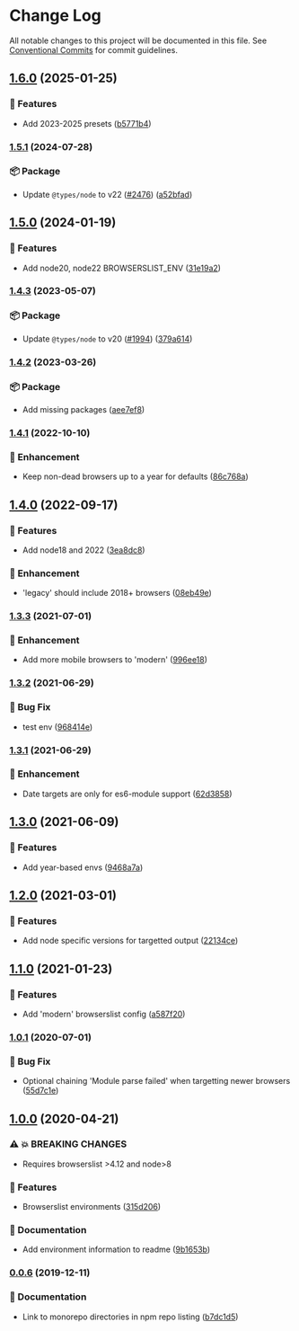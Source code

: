 # Change Log

All notable changes to this project will be documented in this file.
See [Conventional Commits](https://conventionalcommits.org) for commit guidelines.

## [1.6.0](https://github.com/ntucker/anansi/compare/@anansi/browserslist-config@1.5.1...@anansi/browserslist-config@1.6.0) (2025-01-25)

### 🚀 Features

* Add 2023-2025 presets ([b5771b4](https://github.com/ntucker/anansi/commit/b5771b4d91db5a3c32238ee6c8192a2d197b611b))

### [1.5.1](https://github.com/ntucker/anansi/compare/@anansi/browserslist-config@1.5.0...@anansi/browserslist-config@1.5.1) (2024-07-28)

### 📦 Package

* Update `@types/node` to v22 ([#2476](https://github.com/ntucker/anansi/issues/2476)) ([a52bfad](https://github.com/ntucker/anansi/commit/a52bfad6714d94e3b4ef327ac072fbcb386ee63a))

## [1.5.0](https://github.com/ntucker/anansi/compare/@anansi/browserslist-config@1.4.3...@anansi/browserslist-config@1.5.0) (2024-01-19)

### 🚀 Features

* Add node20, node22 BROWSERSLIST_ENV ([31e19a2](https://github.com/ntucker/anansi/commit/31e19a294023673f88ce88ec4435aaceb9fca95b))

### [1.4.3](https://github.com/ntucker/anansi/compare/@anansi/browserslist-config@1.4.2...@anansi/browserslist-config@1.4.3) (2023-05-07)

### 📦 Package

* Update `@types/node` to v20 ([#1994](https://github.com/ntucker/anansi/issues/1994)) ([379a614](https://github.com/ntucker/anansi/commit/379a61487a585c9618c80a6d436e581931040c7f))

### [1.4.2](https://github.com/ntucker/anansi/compare/@anansi/browserslist-config@1.4.1...@anansi/browserslist-config@1.4.2) (2023-03-26)

### 📦 Package

* Add missing packages ([aee7ef8](https://github.com/ntucker/anansi/commit/aee7ef83a19e352ff7ee03cd89914810ebf1ed6f))

### [1.4.1](https://github.com/ntucker/anansi/compare/@anansi/browserslist-config@1.4.0...@anansi/browserslist-config@1.4.1) (2022-10-10)

### 💅 Enhancement

* Keep non-dead browsers up to a year for defaults ([86c768a](https://github.com/ntucker/anansi/commit/86c768a18cdcc05c56f9608045966cf69e305384))

## [1.4.0](https://github.com/ntucker/anansi/compare/@anansi/browserslist-config@1.3.3...@anansi/browserslist-config@1.4.0) (2022-09-17)

### 🚀 Features

* Add node18 and 2022 ([3ea8dc8](https://github.com/ntucker/anansi/commit/3ea8dc8ab4c5317b66118defd5615d14e0209e6c))

### 💅 Enhancement

* 'legacy' should include 2018+ browsers ([08eb49e](https://github.com/ntucker/anansi/commit/08eb49ee6eb9dad074cb327936517031747b85cd))

### [1.3.3](https://github.com/ntucker/anansi/compare/@anansi/browserslist-config@1.3.2...@anansi/browserslist-config@1.3.3) (2021-07-01)

### 💅 Enhancement

* Add more mobile browsers to 'modern' ([996ee18](https://github.com/ntucker/anansi/commit/996ee1827405779cc7a58b7cd99da621731fe589))

### [1.3.2](https://github.com/ntucker/anansi/compare/@anansi/browserslist-config@1.3.1...@anansi/browserslist-config@1.3.2) (2021-06-29)

### 🐛 Bug Fix

* test env ([968414e](https://github.com/ntucker/anansi/commit/968414e907b01af13437196de60388b94ba373a6))

### [1.3.1](https://github.com/ntucker/anansi/compare/@anansi/browserslist-config@1.3.0...@anansi/browserslist-config@1.3.1) (2021-06-29)

### 💅 Enhancement

* Date targets are only for es6-module support ([62d3858](https://github.com/ntucker/anansi/commit/62d385857c513b82d4024de7518a322c1ec95ddd))

## [1.3.0](https://github.com/ntucker/anansi/compare/@anansi/browserslist-config@1.2.0...@anansi/browserslist-config@1.3.0) (2021-06-09)

### 🚀 Features

* Add year-based envs ([9468a7a](https://github.com/ntucker/anansi/commit/9468a7a9ab93e47794c8abdf14c42bdde9cf8d78))

## [1.2.0](https://github.com/ntucker/anansi/compare/@anansi/browserslist-config@1.1.0...@anansi/browserslist-config@1.2.0) (2021-03-01)

### 🚀 Features

* Add node specific versions for targetted output ([22134ce](https://github.com/ntucker/anansi/commit/22134ce38c80fcbb6b4009fe0dff0b0e90ecc275))

## [1.1.0](https://github.com/ntucker/anansi/compare/@anansi/browserslist-config@1.0.1...@anansi/browserslist-config@1.1.0) (2021-01-23)

### 🚀 Features

* Add 'modern' browserslist config ([a587f20](https://github.com/ntucker/anansi/commit/a587f207286d4d90a6abf630f62e2c1337f391c6))

### [1.0.1](https://github.com/ntucker/anansi/compare/@anansi/browserslist-config@1.0.0...@anansi/browserslist-config@1.0.1) (2020-07-01)

### 🐛 Bug Fix

* Optional chaining 'Module parse failed' when targetting newer browsers ([55d7c1e](https://github.com/ntucker/anansi/commit/55d7c1e5ba3ab9d8e22567790173ca868b9536ef))

## [1.0.0](https://github.com/ntucker/anansi/compare/@anansi/browserslist-config@0.0.6...@anansi/browserslist-config@1.0.0) (2020-04-21)

### ⚠ 💥 BREAKING CHANGES

* Requires browserslist >4.12 and node>8

### 🚀 Features

* Browserslist environments ([315d206](https://github.com/ntucker/anansi/commit/315d206ace5ae316129d687a4868c096fa41be0f))

### 📝 Documentation

* Add environment information to readme ([9b1653b](https://github.com/ntucker/anansi/commit/9b1653b03e10b12b4c87475d341a60b86ae1a9a4))

### [0.0.6](https://github.com/ntucker/anansi/compare/@anansi/browserslist-config@0.0.5...@anansi/browserslist-config@0.0.6) (2019-12-11)

### 📝 Documentation

* Link to monorepo directories in npm repo listing ([b7dc1d5](https://github.com/ntucker/anansi/commit/b7dc1d5b1a6f3b163c9d155e3847c8d079f6b4cf))

